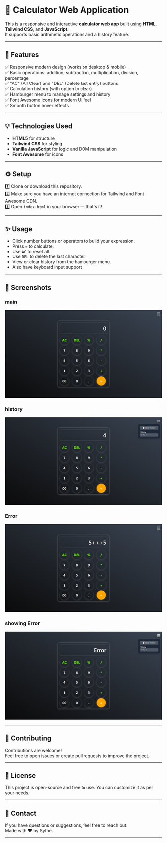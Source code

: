 # 🧮 Calculator Web Application

This is a responsive and interactive **calculator web app** built using **HTML**, **Tailwind CSS**, and **JavaScript**.  
It supports basic arithmetic operations and a history feature.  

---

## 🚀 Features

✅ Responsive modern design (works on desktop & mobile)  
✅ Basic operations: addition, subtraction, multiplication, division, percentage  
✅ "AC" (All Clear) and "DEL" (Delete last entry) buttons  
✅ Calculation history (with option to clear)  
✅ Hamburger menu to manage settings and history  
✅ Font Awesome icons for modern UI feel  
✅ Smooth button hover effects

---

## 💡 Technologies Used

- **HTML5** for structure
- **Tailwind CSS** for styling
- **Vanilla JavaScript** for logic and DOM manipulation
- **Font Awesome** for icons

---

## ⚙️ Setup

1️⃣ Clone or download this repository.  
2️⃣ Make sure you have an internet connection for Tailwind and Font Awesome CDN.  
3️⃣ Open `index.html` in your browser — that's it!  

---

## ✨ Usage

- Click number buttons or operators to build your expression.
- Press `=` to calculate.
- Use `AC` to reset all.
- Use `DEL` to delete the last character.
- View or clear history from the hamburger menu.
- Also have keyboard input support

---

## 📸 Screenshots

### main
![Calculator](./images/cal.jpg)
### history
![Calculator-history](./images/cal_2.jpg)
### Error
![Calculator-error](./images/cal_3.jpg)
### showing Error
![Calculator-display-error](./images/cal_4.jpg)

---

## 🙌 Contributing

Contributions are welcome!  
Feel free to open issues or create pull requests to improve the project.

---

## 📝 License

This project is open-source and free to use. You can customize it as per your needs.

---

## 💬 Contact

If you have questions or suggestions, feel free to reach out.  
Made with ❤️ by Sythe.

---
